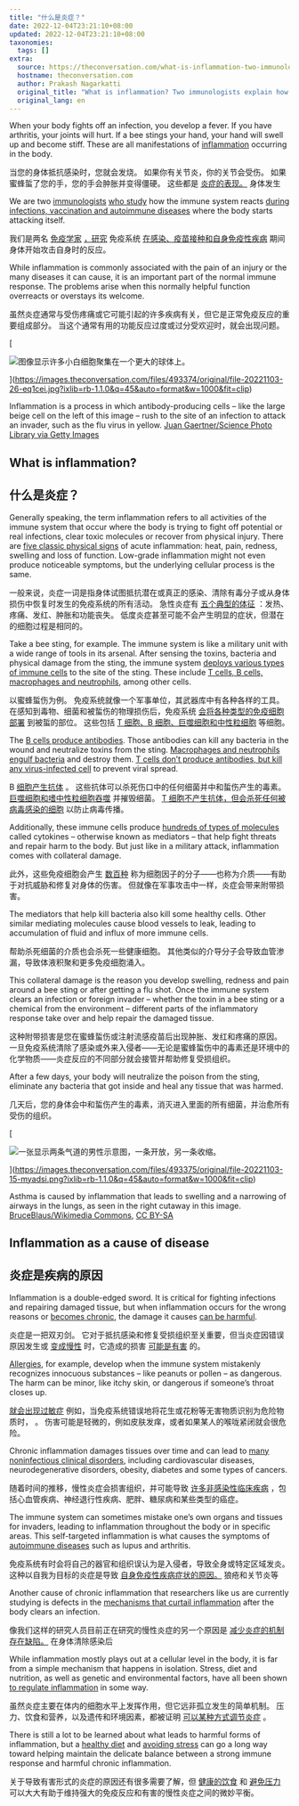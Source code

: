 ```yaml
---
title: "什么是炎症？"
date: 2022-12-04T23:21:10+08:00
updated: 2022-12-04T23:21:10+08:00
taxonomies:
  tags: []
extra:
  source: https://theconversation.com/what-is-inflammation-two-immunologists-explain-how-the-body-responds-to-everything-from-stings-to-vaccination-and-why-it-sometimes-goes-wrong-193503
  hostname: theconversation.com
  author: Prakash Nagarkatti
  original_title: "What is inflammation? Two immunologists explain how the body responds to everything from stings to vaccination and why it sometimes goes wrong"
  original_lang: en
---
```


When your body fights off an infection, you develop a fever. If you have arthritis, your joints will hurt. If a bee stings your hand, your hand will swell up and become stiff. These are all manifestations of [inflammation](https://doi.org/10.1007/s11515-011-1123-9) occurring in the body.

当您的身体抵抗感染时，您就会发烧。 如果你有关节炎，你的关节会受伤。 如果蜜蜂蜇了您的手，您的手会肿胀并变得僵硬。 这些都是 [炎症的表现。](https://doi.org/10.1007/s11515-011-1123-9) 身体发生

We are two [immunologists](https://scholar.google.com/citations?user=jJVj3sUAAAAJ&hl=en&oi=ao) [who study](https://scholar.google.com/citations?user=af7TahQAAAAJ&hl=en&oi=ao) how the immune system reacts [during infections, vaccination and autoimmune diseases](https://pubmed.ncbi.nlm.nih.gov/?term=nagarkatti+p&sort=date) where the body starts attacking itself.

我们是两名 [免疫学家](https://scholar.google.com/citations?user=jJVj3sUAAAAJ&hl=en&oi=ao) [，研究](https://scholar.google.com/citations?user=af7TahQAAAAJ&hl=en&oi=ao) 免疫系统 [在感染、疫苗接种和自身免疫性疾病](https://pubmed.ncbi.nlm.nih.gov/?term=nagarkatti+p&sort=date) 期间身体开始攻击自身时的反应。

While inflammation is commonly associated with the pain of an injury or the many diseases it can cause, it is an important part of the normal immune response. The problems arise when this normally helpful function overreacts or overstays its welcome.

虽然炎症通常与受伤疼痛或它可能引起的许多疾病有关，但它是正常免疫反应的重要组成部分。 当这个通常有用的功能反应过度或过分受欢迎时，就会出现问题。

[

![图像显示许多小白细胞聚集在一个更大的球体上。](file-20221103-26-eq1cei.jpg)

](https://images.theconversation.com/files/493374/original/file-20221103-26-eq1cei.jpg?ixlib=rb-1.1.0&q=45&auto=format&w=1000&fit=clip)

Inflammation is a process in which antibody-producing cells – like the large beige cell on the left of this image – rush to the site of an infection to attack an invader, such as the flu virus in yellow. [Juan Gaertner/Science Photo Library via Getty Images](https://www.gettyimages.com/detail/illustration/immune-response-to-a-virus-illustration-royalty-free-illustration/724237117?phrase=antibodies%20infection&adppopup=true)

## What is inflammation?

## 什么是炎症？

Generally speaking, the term inflammation refers to all activities of the immune system that occur where the body is trying to fight off potential or real infections, clear toxic molecules or recover from physical injury. There are [five classic physical signs](https://doi.org/10.1186%2F1476-9255-1-1) of acute inflammation: heat, pain, redness, swelling and loss of function. Low-grade inflammation might not even produce noticeable symptoms, but the underlying cellular process is the same.

一般来说，炎症一词是指身体试图抵抗潜在或真正的感染、清除有毒分子或从身体损伤中恢复时发生的免疫系统的所有活动。 急性炎症有 [五个典型的体征](https://doi.org/10.1186%2F1476-9255-1-1) ：发热、疼痛、发红、肿胀和功能丧失。 低度炎症甚至可能不会产生明显的症状，但潜在的细胞过程是相同的。

Take a bee sting, for example. The immune system is like a military unit with a wide range of tools in its arsenal. After sensing the toxins, bacteria and physical damage from the sting, the immune system [deploys various types of immune cells](https://theconversation.com/coronavirus-b-cells-and-t-cells-explained-141888) to the site of the sting. These include [T cells, B cells, macrophages and neutrophils](https://www.niaid.nih.gov/research/immune-cells), among other cells.

以蜜蜂蜇伤为例。 免疫系统就像一个军事单位，其武器库中有各种各样的工具。 在感知到毒物、细菌和被蜇伤的物理损伤后，免疫系统 [会将各种类型的免疫细胞部署](https://theconversation.com/coronavirus-b-cells-and-t-cells-explained-141888) 到被蜇的部位。 这些包括 [T 细胞、B 细胞、巨噬细胞和中性粒细胞](https://www.niaid.nih.gov/research/immune-cells) 等细胞。

The [B cells produce antibodies](https://www.ncbi.nlm.nih.gov/books/NBK26884/). Those antibodies can kill any bacteria in the wound and neutralize toxins from the sting. [Macrophages and neutrophils engulf bacteria](https://doi.org/10.3389/fimmu.2012.00174) and destroy them. [T cells don’t produce antibodies, but kill any virus-infected cell](https://doi.org/10.1038/d41586-021-00367-7) to prevent viral spread.

B [细胞产生抗体](https://www.ncbi.nlm.nih.gov/books/NBK26884/) 。 这些抗体可以杀死伤口中的任何细菌并中和蜇伤产生的毒素。 [巨噬细胞和嗜中性粒细胞吞噬](https://doi.org/10.3389/fimmu.2012.00174) 并摧毁细菌。 [T 细胞不产生抗体，但会杀死任何被病毒感染的细胞](https://doi.org/10.1038/d41586-021-00367-7) 以防止病毒传播。

Additionally, these immune cells produce [hundreds of types of molecules](https://doi.org/10.1177/1091581815584918) called cytokines – otherwise known as mediators – that help fight threats and repair harm to the body. But just like in a military attack, inflammation comes with collateral damage.

此外，这些免疫细胞会产生 [数百种](https://doi.org/10.1177/1091581815584918) 称为细胞因子的分子——也称为介质——有助于对抗威胁和修复对身体的伤害。 但就像在军事攻击中一样，炎症会带来附带损害。

The mediators that help kill bacteria also kill some healthy cells. Other similar mediating molecules cause blood vessels to leak, leading to accumulation of fluid and influx of more immune cells.

帮助杀死细菌的介质也会杀死一些健康细胞。 其他类似的介导分子会导致血管渗漏，导致体液积聚和更多免疫细胞涌入。

This collateral damage is the reason you develop swelling, redness and pain around a bee sting or after getting a flu shot. Once the immune system clears an infection or foreign invader – whether the toxin in a bee sting or a chemical from the environment – different parts of the inflammatory response take over and help repair the damaged tissue.

这种附带损害是您在蜜蜂蜇伤或注射流感疫苗后出现肿胀、发红和疼痛的原因。 一旦免疫系统清除了感染或外来入侵者——无论是蜜蜂蜇伤中的毒素还是环境中的化学物质——炎症反应的不同部分就会接管并帮助修复受损组织。

After a few days, your body will neutralize the poison from the sting, eliminate any bacteria that got inside and heal any tissue that was harmed.

几天后，您的身体会中和蜇伤产生的毒素，消灭进入里面的所有细菌，并治愈所有受伤的组织。

[

![一张显示两条气道的男性示意图，一条开放，另一条收缩。](file-20221103-15-myadsi.png)

](https://images.theconversation.com/files/493375/original/file-20221103-15-myadsi.png?ixlib=rb-1.1.0&q=45&auto=format&w=1000&fit=clip)

Asthma is caused by inflammation that leads to swelling and a narrowing of airways in the lungs, as seen in the right cutaway in this image. [BruceBlaus/Wikimedia Commons](https://commons.wikimedia.org/wiki/File:Asthma_(Lungs).png#/media/File:Asthma_(Lungs).png), [CC BY-SA](http://creativecommons.org/licenses/by-sa/4.0/)

## Inflammation as a cause of disease

## 炎症是疾病的原因

Inflammation is a double-edged sword. It is critical for fighting infections and repairing damaged tissue, but when inflammation occurs for the wrong reasons or [becomes chronic](https://theconversation.com/long-covid-how-researchers-are-zeroing-in-on-the-self-targeted-immune-attacks-that-may-lurk-behind-it-169911), the damage it causes [can be harmful](https://theconversation.com/despite-its-disastrous-effects-covid-19-offers-some-gifts-to-medicine-an-immunology-expert-explains-what-it-can-teach-us-about-autoimmune-disease-174952).

炎症是一把双刃剑。 它对于抵抗感染和修复受损组织至关重要，但当炎症因错误原因发生或 [变成慢性](https://theconversation.com/long-covid-how-researchers-are-zeroing-in-on-the-self-targeted-immune-attacks-that-may-lurk-behind-it-169911) 时，它造成的损害 [可能是有害](https://theconversation.com/despite-its-disastrous-effects-covid-19-offers-some-gifts-to-medicine-an-immunology-expert-explains-what-it-can-teach-us-about-autoimmune-disease-174952) 的。

[Allergies](https://doi.org/10.1111/j.1600-065x.2011.01020.x), for example, develop when the immune system mistakenly recognizes innocuous substances – like peanuts or pollen – as dangerous. The harm can be minor, like itchy skin, or dangerous if someone’s throat closes up.

[就会出现过敏症](https://doi.org/10.1111/j.1600-065x.2011.01020.x) 例如，当免疫系统错误地将花生或花粉等无害物质识别为危险物质时， 。 伤害可能是轻微的，例如皮肤发痒，或者如果某人的喉咙紧闭就会很危险。

Chronic inflammation damages tissues over time and can lead to [many noninfectious clinical disorders](https://doi.org/10.1038/s41591-019-0675-0), including cardiovascular diseases, neurodegenerative disorders, obesity, diabetes and some types of cancers.

随着时间的推移，慢性炎症会损害组织，并可能导致 [许多非感染性临床疾病](https://doi.org/10.1038/s41591-019-0675-0) ，包括心血管疾病、神经退行性疾病、肥胖、糖尿病和某些类型的癌症。

The immune system can sometimes mistake one’s own organs and tissues for invaders, leading to inflammation throughout the body or in specific areas. This self-targeted inflammation is what causes the symptoms of [autoimmune diseases](https://doi.org/10.1289/ehp.99107s5661) such as lupus and arthritis.

免疫系统有时会将自己的器官和组织误认为是入侵者，导致全身或特定区域发炎。 这种以自我为目标的炎症是导致 [自身免疫性疾病症状的原因。](https://doi.org/10.1289/ehp.99107s5661) 狼疮和关节炎等

Another cause of chronic inflammation that researchers like us are currently studying is defects in the [mechanisms that curtail inflammation](https://doi.org/10.3389/fimmu.2016.00160) after the body clears an infection.

像我们这样的研究人员目前正在研究的慢性炎症的另一个原因是 [减少炎症的机制存在缺陷。](https://doi.org/10.3389/fimmu.2016.00160) 在身体清除感染后

While inflammation mostly plays out at a cellular level in the body, it is far from a simple mechanism that happens in isolation. Stress, diet and nutrition, as well as genetic and environmental factors, have all been shown [to regulate inflammation](https://doi.org/10.3389%2Ffimmu.2020.570083) in some way.

虽然炎症主要在体内的细胞水平上发挥作用，但它远非孤立发生的简单机制。 压力、饮食和营养，以及遗传和环境因素，都被证明 [可以某种方式调节炎症](https://doi.org/10.3389%2Ffimmu.2020.570083) 。

There is still a lot to be learned about what leads to harmful forms of inflammation, but a [healthy diet](https://doi.org/10.3390%2Fnu11081933) and [avoiding stress](https://doi.org/10.1016%2Fj.copsyc.2015.03.007) can go a long way toward helping maintain the delicate balance between a strong immune response and harmful chronic inflammation.

关于导致有害形式的炎症的原因还有很多需要了解，但 [健康的饮食](https://doi.org/10.3390%2Fnu11081933) 和 [避免压力](https://doi.org/10.1016%2Fj.copsyc.2015.03.007) 可以大大有助于维持强大的免疫反应和有害的慢性炎症之间的微妙平衡。
